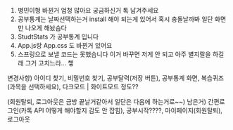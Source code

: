 1. 병민이형 바뀐거 엄청 많아요 궁금하신거 톡 남겨주세요
2. 공부통계는 날짜선택하는거 install 해야 되는게 있어서 혹시 충돌날까봐 일단 화면만 나오게 해놨슴다
3. StudtStats 가 공부통계 입니다
4. App.js랑 App.css 도 바뀐거 있어요
5. 스프링으로 보낼 코드는 못했습니다 이거 바꾸면 저게 안 되고 아주 별지랄을 하길래 그거 고치느라... 헿

변경사항) 아이디 찾기, 비밀번호 찾기, 공부달력(저장 버튼), 공부통계 화면, 복습퀴즈(과목을 선택하세요), 다크모드 | 화이트모드 정도??

(회원탈퇴, 로그아웃은 금방 끝날거같아서 일단은 다음에 하는거로~~)
남은거) 간편로그인(카톡 API 어떻게 해야할지 감도 안 잡힘), 공부시작????, 마이페이지(회원탈퇴), 로그아웃 
